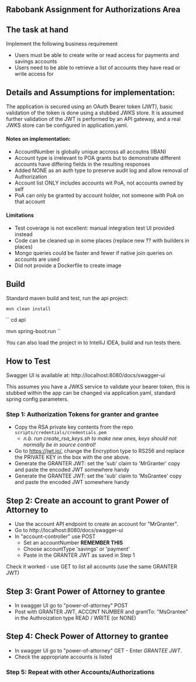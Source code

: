 ## Rabobank Assignment for Authorizations Area

## The task at hand

Implement the following business requirement

- Users must be able to create write or read access for payments and savings accounts
- Users need to be able to retrieve a list of accounts they have read or write access for

## Details and Assumptions for implementation:


The application is secured using an OAuth Bearer token (JWT), basic validation of the token is done using a stubbed JWKS store.
It is assumed further validation of the JWT is performed by an API gateway, and a real JWKS store can be configured in application.yaml.

#### Notes on implementation:
* AccountNumber is globally unique accross all accoutns (IBAN)
* Account type is irrelevant to POA grants but to demonstrate different accounts  have differing fields in the resulting responses
* Added NONE as an auth type to preserve audit log and allow removal of Authorization
* Account list ONLY includes accounts wit PoA, not accounts owned by self
* PoA can only be granted by account holder, not someone with PoA on that account

#### Limitations
* Test coverage is not excellent: manual integration test UI provided instead
* Code can be cleaned up in some places (replace new ?? with builders in places)
* Mongo queries could be faster and fewer if native join queries on accounts are used
* Did not provide a Dockerfile to create image

## Build

Standard maven build and test, run the api project:

``
mvn clean install
``

``
cd api

mvn spring-boot:run
``

You can also load the project in to IntelliJ IDEA, build and run tests there.

## How to Test

Swagger UI is available at: http://localhost:8080/docs/swagger-ui

This assumes you have a JWKS service to validate your bearer token, this is stubbed within the app can be changed via application.yaml, standard spring config parameters.

### Step 1: Authorization Tokens for granter and grantee

* Copy the RSA private key contents from the repo `scripts/credentials/credentials.pem`
  * *n.b. run create_rsa_keys.sh to make new ones, keys should not normally be in source control!*
* Go to https://jwt.io/, change the Encryption type to RS256 and replace the PRIVATE KEY in the box with the one above.
* Generate the GRANTER JWT: set the 'sub' claim to 'MrGranter' copy and paste the encoded JWT somewhere handy
* Generate the GRANTEE JWT: set the 'sub' claim to 'MsGrantee' copy and paste the encoded JWT somewhere handy

## Step 2: Create an account to grant Power of Attorney to

* Use the account API endpoint to create an account for "MrGranter".
* Go to http://localhost:8080/docs/swagger-ui
* In "account-controller" use POST
  * Set an accountNumber **REMEMBER THIS**
  * Choose accountType 'savings' or 'payment'
  * Paste in the GRANTER JWT as saved in Step 1

Check it worked - use GET to list all accounts (use the same GRANTER JWT)

## Step 3: Grant Power of Attorney to grantee

* In swagger UI go to "power-of-attorney" POST
* Post with GRANTER JWT, ACCONT NUMBER and grantTo: "MsGrantee" in the Authroization type READ / WRITE (or NONE)

## Step 4: Check Power of Attorney to grantee

* In swagger UI go to "power-of-attorney" GET - Enter *GRANTEE JWT*.
* Check the appropriate accounts is listed

### Step 5: Repeat with other Accounts/Authorizations


